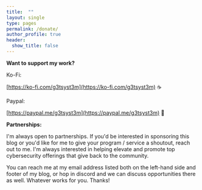 ```yaml
---
title:  ""
layout: single
type: pages
permalink: /donate/
author_profile: true
header:
  show_title: false
---
```


**Want to support my work?**

Ko-Fi:

[https://ko-fi.com/g3tsyst3m](https://ko-fi.com/g3tsyst3m) ☕

Paypal:

[https://paypal.me/g3tsyst3m](https://paypal.me/g3tsyst3m) 🦉

**Partnerships:**

I'm always open to partnerships.  If you'd be interested in sponsoring this blog or you'd like for me to give your program / service a shoutout, reach out to me.  I'm always interested in helping elevate and promote top cybersecurity offerings that give back to the community.  

You can reach me at my email address listed both on the left-hand side and footer of my blog, or hop in discord and we can discuss opportunities there as well.  Whatever works for you.  Thanks!
